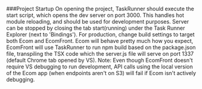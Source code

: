 ###Project Startup
On opening the project, TaskRunner should execute the start script, which opens the dev server on port 3000. This handles hot module reloading, and should be used for development purposes. Server can be stopped by closing the tab start(running) under the Task Runner Explorer (next to 'Bindings').
For production, change build settings to target both Ecom and EcomFront. Ecom will behave pretty much how you expect, EcomFront will use TaskRunner to run npm build based on the package.json file, transpiling the TSX code which the server.js file will serve on port 1337 (default Chrome tab opened by VS).
Note: Even though EcomFront doesn't require VS debugging to run development, API calls using the local version of the Ecom app (when endpoints aren't on S3) will fail if Ecom isn't actively debugging.